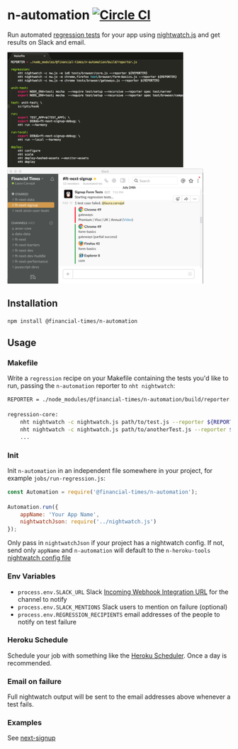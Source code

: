 # n-automation [![Circle CI](https://circleci.com/gh/Financial-Times/n-automation.svg?style=svg)](https://circleci.com/gh/Financial-Times/n-automation)

Run automated [regression tests](https://en.wikipedia.org/wiki/Regression_testing) for your app using [nightwatch.js](http://nightwatchjs.org/) and get results on Slack and email.

<img src="doc/makefile.png" height="260"> <img src="doc/slacknotif.png" height="260">

## Installation

`npm install @financial-times/n-automation`

## Usage

### Makefile
Write a `regression` recipe on your Makefile containing the tests you'd like to run, passing the `n-automation` reporter to `nht nightwatch`:
```bash
REPORTER = ./node_modules/@financial-times/n-automation/build/reporter.js

regression-core:
	nht nightwatch -c nightwatch.js path/to/test.js --reporter ${REPORTER}
	nht nightwatch -c nightwatch.js path/to/anotherTest.js --reporter ${REPORTER}
	...
```

### Init

Init `n-automation` in an independent file somewhere in your project, for example `jobs/run-regression.js`:

```js
const Automation = require('@financial-times/n-automation');

Automation.run({
	appName: 'Your App Name',
	nightwatchJson: require('../nightwatch.js')
});
```
Only pass in `nightwatchJson` if your project has a nightwatch config. If not, send only `appName` and `n-automation` will default to the `n-heroku-tools` [nightwatch config file](https://github.com/Financial-Times/n-heroku-tools/blob/master/config/nightwatch.json)

### Env Variables

- `process.env.SLACK_URL` Slack [Incoming Webhook Integration URL](https://financialtimes.slack.com/apps/new/A0F7XDUAZ-incoming-webhooks) for the channel to notify
- `process.env.SLACK_MENTIONS` Slack users to mention on failure (optional)
- `process.env.REGRESSION_RECIPIENTS` email addresses of the people to notify on test failure

### Heroku Schedule

Schedule your job with something like the [Heroku Scheduler](https://elements.heroku.com/addons/scheduler). Once a day is recommended.

### Email on failure

Full nightwatch output will be sent to the email addresses above whenever a test fails.

### Examples

See [next-signup](https://github.com/Financial-Times/next-signup)
